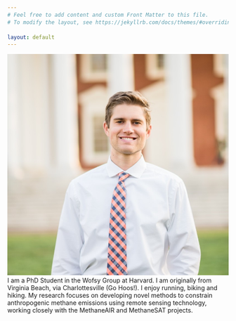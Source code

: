 ```yaml
---
# Feel free to add content and custom Front Matter to this file.
# To modify the layout, see https://jekyllrb.com/docs/themes/#overriding-theme-defaults

layout: default
---
```

<div class="flex-container">
  <img class="img-circle-avatar" src="/images/estrada.jpg">
  <div class="bio">I am a PhD Student in the Wofsy Group at 
Harvard. I am originally from Virginia Beach, via Charlottesville 
(Go Hoos!). I enjoy running, biking and hiking. My research focuses 
on developing novel methods to constrain anthropogenic methane 
emissions using remote sensing technology, working closely with the 
MethaneAIR and MethaneSAT projects.</div>  </div>
